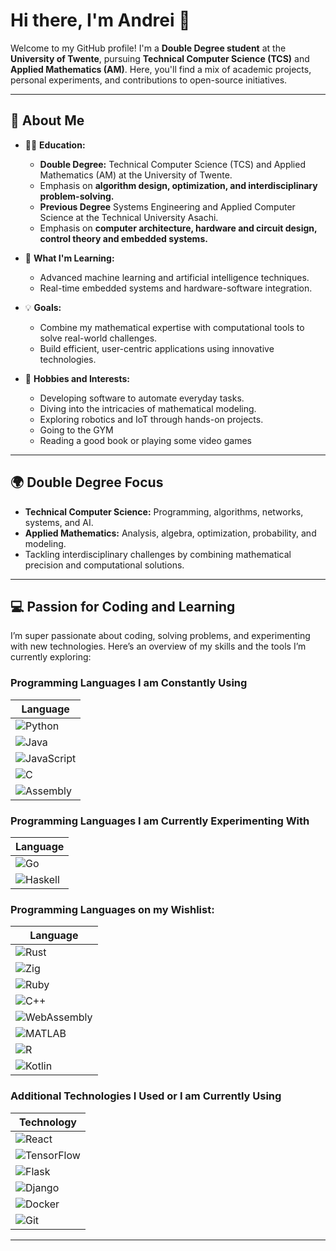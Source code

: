 # Hi there, I'm Andrei 👋

Welcome to my GitHub profile! I'm a **Double Degree student** at the **University of Twente**, pursuing **Technical Computer Science (TCS)** and **Applied Mathematics (AM)**. Here, you'll find a mix of academic projects, personal experiments, and contributions to open-source initiatives.

---

## 🌟 About Me

- 🧑‍🎓 **Education:**  
  - **Double Degree:** Technical Computer Science (TCS) and Applied Mathematics (AM) at the University of Twente.  
  - Emphasis on **algorithm design, optimization, and interdisciplinary problem-solving.**
  - **Previous Degree** Systems Engineering and Applied Computer Science at the Technical University Asachi.
  - Emphasis on **computer architecture, hardware and circuit design, control theory and embedded systems.**

- 🌱 **What I'm Learning:**  
  - Advanced machine learning and artificial intelligence techniques.  
  - Real-time embedded systems and hardware-software integration.  

- 💡 **Goals:**  
  - Combine my mathematical expertise with computational tools to solve real-world challenges.  
  - Build efficient, user-centric applications using innovative technologies.  

- 🎯 **Hobbies and Interests:**  
  - Developing software to automate everyday tasks.  
  - Diving into the intricacies of mathematical modeling.  
  - Exploring robotics and IoT through hands-on projects.
  - Going to the GYM
  - Reading a good book or playing some video games

---

## 🌍 Double Degree Focus

- **Technical Computer Science:** Programming, algorithms, networks, systems, and AI.  
- **Applied Mathematics:** Analysis, algebra, optimization, probability, and modeling.  
- Tackling interdisciplinary challenges by combining mathematical precision and computational solutions.

---

## 💻 Passion for Coding and Learning

I’m super passionate about coding, solving problems, and experimenting with new technologies. Here’s an overview of my skills and the tools I’m currently exploring:

### Programming Languages I am Constantly Using
| Language |
|----------|
| ![Python](https://img.shields.io/badge/-Python-3776AB?style=for-the-badge&logo=python&logoColor=white) |
| ![Java](https://img.shields.io/badge/-Java-007396?style=for-the-badge&logo=java&logoColor=white) |
| ![JavaScript](https://img.shields.io/badge/-JavaScript-F7DF1E?style=for-the-badge&logo=javascript&logoColor=black) |
| ![C](https://img.shields.io/badge/-C-A8B9CC?style=for-the-badge&logo=c&logoColor=white) |
| ![Assembly](https://img.shields.io/badge/-Assembly-525252?style=for-the-badge&logo=assemblyscript&logoColor=white) |

### Programming Languages I am Currently Experimenting With
| Language |
|----------|
| ![Go](https://img.shields.io/badge/-Go-00ADD8?style=for-the-badge&logo=go&logoColor=white) |
| ![Haskell](https://img.shields.io/badge/-Haskell-5D4F85?style=for-the-badge&logo=haskell&logoColor=white) |

### Programming Languages on my Wishlist:
| Language |
|----------|
| ![Rust](https://img.shields.io/badge/-Rust-000000?style=for-the-badge&logo=rust&logoColor=white) |
| ![Zig](https://img.shields.io/badge/-Zig-F7A41D?style=for-the-badge&logo=zig&logoColor=white) |
| ![Ruby](https://img.shields.io/badge/-Ruby-CC342D?style=for-the-badge&logo=ruby&logoColor=white) |
| ![C++](https://img.shields.io/badge/-C++-00599C?style=for-the-badge&logo=c%2B%2B&logoColor=white) |
| ![WebAssembly](https://img.shields.io/badge/-WebAssembly-654FF0?style=for-the-badge&logo=webassembly&logoColor=white) |
| ![MATLAB](https://img.shields.io/badge/-MATLAB-0076A8?style=for-the-badge&logo=Mathworks&logoColor=white) |
| ![R](https://img.shields.io/badge/-R-276DC3?style=for-the-badge&logo=r&logoColor=white) |
| ![Kotlin](https://img.shields.io/badge/-Kotlin-0095D5?style=for-the-badge&logo=kotlin&logoColor=white) |

### Additional Technologies I Used or I am Currently Using
| Technology |
|------------|
| ![React](https://img.shields.io/badge/-React-61DAFB?style=for-the-badge&logo=react&logoColor=black) |
| ![TensorFlow](https://img.shields.io/badge/-TensorFlow-FF6F00?style=for-the-badge&logo=tensorflow&logoColor=white) |
| ![Flask](https://img.shields.io/badge/-Flask-000000?style=for-the-badge&logo=flask&logoColor=white) |
| ![Django](https://img.shields.io/badge/-Django-092E20?style=for-the-badge&logo=django&logoColor=white) |
| ![Docker](https://img.shields.io/badge/-Docker-2496ED?style=for-the-badge&logo=docker&logoColor=white) |
| ![Git](https://img.shields.io/badge/-Git-F05032?style=for-the-badge&logo=git&logoColor=white) |

---
